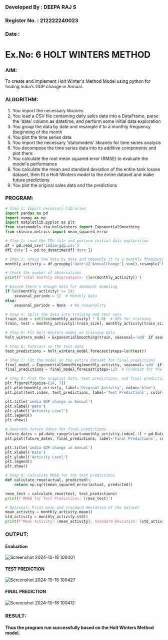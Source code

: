 ### Developed By : DEEPA RAJ S
### Register No. : 212222240023
### Date : 

# Ex.No: 6               HOLT WINTERS METHOD


### AIM:

To create and implement Holt Winter's Method Model using python for finding India's GDP change in Annual.



### ALGORITHM:

1. You import the necessary libraries
2. You load a CSV file containing daily sales data into a DataFrame, parse the 'date' column as
datetime, and perform some initial data exploration
3. You group the data by date and resample it to a monthly frequency (beginning of the month
4. You plot the time series data
5. You import the necessary 'statsmodels' libraries for time series analysis
6. You decompose the time series data into its additive components and plot them:
7. You calculate the root mean squared error (RMSE) to evaluate the model's performance
8. You calculate the mean and standard deviation of the entire tank losses dataset, then fit a Holt-Winters model to the entire dataset and make future predictions
9. You plot the original sales data and the predictions

### PROGRAM:

```py
# Step 1: Import necessary libraries
import pandas as pd
import numpy as np
import matplotlib.pyplot as plt
from statsmodels.tsa.holtwinters import ExponentialSmoothing
from sklearn.metrics import mean_squared_error

# Step 2: Load the CSV file and perform initial data exploration
df = pd.read_csv('india-gdp.csv')
df['date'] = pd.to_datetime(df['date'])

# Step 3: Group the data by date and resample it to a monthly frequency
monthly_activity = df.groupby('date')['AnnualChange'].sum().resample('M').sum()

# Check the number of observations
print(f'Total monthly observations: {len(monthly_activity)}')

# Ensure there's enough data for seasonal modeling
if len(monthly_activity) >= 24:
    seasonal_periods = 12  # Monthly data
else:
    seasonal_periods = None  # No seasonality

# Step 4: Split the data into training and test sets
train_size = int(len(monthly_activity) * 0.8)  # 80% for training
train, test = monthly_activity[:train_size], monthly_activity[train_size:]

# Step 5: Fit Holt-Winters model on training data
holt_winters_model = ExponentialSmoothing(train, seasonal='add' if seasonal_periods else None, seasonal_periods=seasonal_periods).fit()

# Step 6: Forecast on the test data
test_predictions = holt_winters_model.forecast(steps=len(test))

# Step 7: Fit the model on the entire dataset for final predictions
final_model = ExponentialSmoothing(monthly_activity, seasonal='add' if seasonal_periods else None, seasonal_periods=seasonal_periods).fit()
final_predictions = final_model.forecast(steps=12)  # Forecast for the next 12 months

# Step 8: Plot the original data, test predictions, and final predictions
plt.figure(figsize=(14, 7))
plt.plot(monthly_activity, label='Original Activity', color='blue')
plt.plot(test.index, test_predictions, label='Test Predictions', color='orange')

plt.title('india GDP change in Annual')
plt.xlabel('Date')
plt.ylabel('Activity Level')
plt.legend()
plt.show()

# Generate future dates for final predictions
future_dates = pd.date_range(start=monthly_activity.index[-1] + pd.DateOffset(1), periods=12, freq='M')
plt.plot(future_dates, final_predictions, label='Final Predictions', color='red')

plt.title('india GDP change in Annual')
plt.xlabel('Date')
plt.ylabel('Activity Level')
plt.legend()
plt.show()

# Step 9: Calculate RMSE for the test predictions
def calculate_rmse(actual, predicted):
    return np.sqrt(mean_squared_error(actual, predicted))

rmse_test = calculate_rmse(test, test_predictions)
print(f'RMSE for Test Predictions: {rmse_test}')

# Optional: Print mean and standard deviation of the dataset
mean_activity = monthly_activity.mean()
std_activity = monthly_activity.std()
print(f'Mean Activity: {mean_activity}, Standard Deviation: {std_activity}')

```



### OUTPUT:

#### Evaluation 

![Screenshot 2024-10-18 100401](https://github.com/user-attachments/assets/2c37f2ff-322f-4961-857c-41edade1a4fa)


#### TEST PREDICTION

![Screenshot 2024-10-18 100427](https://github.com/user-attachments/assets/3dc59881-8a12-4ad9-8434-e817ba79f25c)


#### FINAL PREDICTION


![Screenshot 2024-10-18 100412](https://github.com/user-attachments/assets/df645d5f-b0e2-4e66-b5f4-c2d347d620b0)


### RESULT:

#### Thus the program run successfully based on the Holt Winters Method model.
